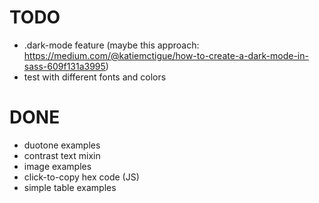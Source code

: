 TODO
===
 
* .dark-mode feature (maybe this approach: https://medium.com/@katiemctigue/how-to-create-a-dark-mode-in-sass-609f131a3995)
* test with different fonts and colors


DONE
===
* duotone examples
* contrast text mixin
* image examples 
* click-to-copy hex code (JS)
* simple table examples